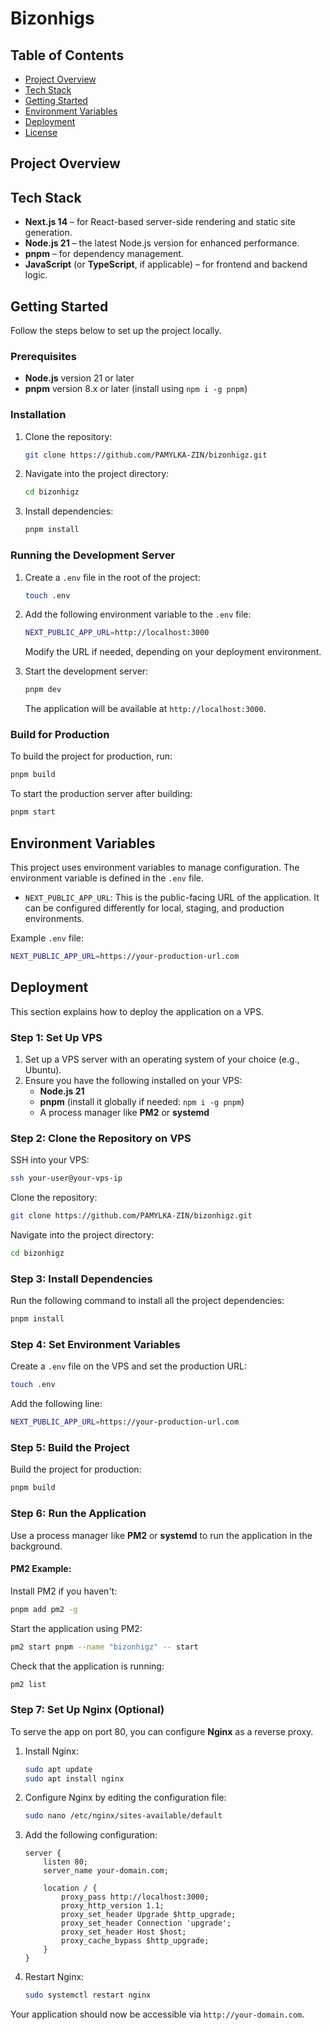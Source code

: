 # Bizonhigs

## Table of Contents

- [Project Overview](#project-overview)
- [Tech Stack](#tech-stack)
- [Getting Started](#getting-started)
- [Environment Variables](#environment-variables)
- [Deployment](#deployment)
- [License](#license)

## Project Overview


## Tech Stack

- **Next.js 14** – for React-based server-side rendering and static site generation.
- **Node.js 21** – the latest Node.js version for enhanced performance.
- **pnpm** – for dependency management.
- **JavaScript** (or **TypeScript**, if applicable) – for frontend and backend logic.

## Getting Started

Follow the steps below to set up the project locally.

### Prerequisites

- **Node.js** version 21 or later
- **pnpm** version 8.x or later (install using `npm i -g pnpm`)

### Installation

1. Clone the repository:

   ```bash
   git clone https://github.com/PAMYLKA-ZIN/bizonhigz.git
   ```

2. Navigate into the project directory:

   ```bash
   cd bizonhigz
   ```

3. Install dependencies:

   ```bash
   pnpm install
   ```

### Running the Development Server

1. Create a `.env` file in the root of the project:

   ```bash
   touch .env
   ```

2. Add the following environment variable to the `.env` file:

   ```bash
   NEXT_PUBLIC_APP_URL=http://localhost:3000
   ```

   Modify the URL if needed, depending on your deployment environment.

3. Start the development server:

   ```bash
   pnpm dev
   ```

   The application will be available at `http://localhost:3000`.

### Build for Production

To build the project for production, run:

```bash
pnpm build
```

To start the production server after building:

```bash
pnpm start
```

## Environment Variables

This project uses environment variables to manage configuration. The environment variable is defined in the `.env` file.

- `NEXT_PUBLIC_APP_URL`: This is the public-facing URL of the application. It can be configured differently for local, staging, and production environments.

Example `.env` file:

```bash
NEXT_PUBLIC_APP_URL=https://your-production-url.com
```

## Deployment

This section explains how to deploy the application on a VPS.

### Step 1: Set Up VPS

1. Set up a VPS server with an operating system of your choice (e.g., Ubuntu).
2. Ensure you have the following installed on your VPS:
   - **Node.js 21** 
   - **pnpm** (install it globally if needed: `npm i -g pnpm`)
   - A process manager like **PM2** or **systemd**

### Step 2: Clone the Repository on VPS

SSH into your VPS:

```bash
ssh your-user@your-vps-ip
```

Clone the repository:

```bash
git clone https://github.com/PAMYLKA-ZIN/bizonhigz.git
```

Navigate into the project directory:

```bash
cd bizonhigz
```

### Step 3: Install Dependencies

Run the following command to install all the project dependencies:

```bash
pnpm install
```

### Step 4: Set Environment Variables

Create a `.env` file on the VPS and set the production URL:

```bash
touch .env
```

Add the following line:

```bash
NEXT_PUBLIC_APP_URL=https://your-production-url.com
```

### Step 5: Build the Project

Build the project for production:

```bash
pnpm build
```

### Step 6: Run the Application

Use a process manager like **PM2** or **systemd** to run the application in the background.

#### PM2 Example:

Install PM2 if you haven't:

```bash
pnpm add pm2 -g
```

Start the application using PM2:

```bash
pm2 start pnpm --name "bizonhigz" -- start
```

Check that the application is running:

```bash
pm2 list
```

### Step 7: Set Up Nginx (Optional)

To serve the app on port 80, you can configure **Nginx** as a reverse proxy.

1. Install Nginx:

   ```bash
   sudo apt update
   sudo apt install nginx
   ```

2. Configure Nginx by editing the configuration file:

   ```bash
   sudo nano /etc/nginx/sites-available/default
   ```

3. Add the following configuration:

   ```nginx
   server {
       listen 80;
       server_name your-domain.com;

       location / {
           proxy_pass http://localhost:3000;
           proxy_http_version 1.1;
           proxy_set_header Upgrade $http_upgrade;
           proxy_set_header Connection 'upgrade';
           proxy_set_header Host $host;
           proxy_cache_bypass $http_upgrade;
       }
   }
   ```

4. Restart Nginx:

   ```bash
   sudo systemctl restart nginx
   ```

Your application should now be accessible via `http://your-domain.com`.
